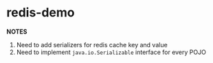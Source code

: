 # redis-demo

**NOTES**
1. Need to add serializers for redis cache key and value
2. Need to implement `java.io.Serializable` interface for every POJO